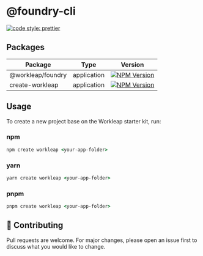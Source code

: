 # @foundry-cli

[![code style: prettier](https://img.shields.io/badge/code_style-prettier-ff69b4.svg?style=flat-square)](https://github.com/prettier/prettier)

## Packages

| Package           | Type        | Version                                                                                                                         |
|-------------------|-------------|---------------------------------------------------------------------------------------------------------------------------------|
| @workleap/foundry | application | [![NPM Version](http://img.shields.io/npm/v/@workleap/foundry.svg?style=flat)](https://www.npmjs.org/package/@workleap/foundry) |
| create-workleap   | application | [![NPM Version](http://img.shields.io/npm/v/create-workleap.svg?style=flat)](https://www.npmjs.org/package/create-workleap)     |

## Usage

To create a new project base on the Workleap starter kit, run:

### npm

```cmd
npm create workleap <your-app-folder>
```

### yarn

```cmd
yarn create workleap <your-app-folder>
```

### pnpm

```cmd
pnpm create workleap <your-app-folder>
```

## 🤝 Contributing

Pull requests are welcome. For major changes, please open an issue first to discuss what you would like to change.

